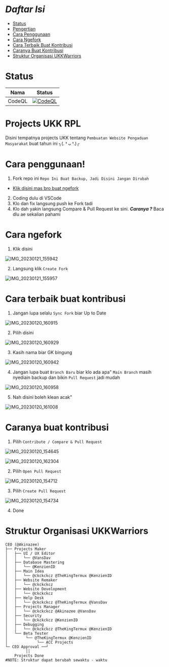 # *Daftar Isi*
- [Status](https://github.com/UKKWariors/Website-Pengaduan-Masyarakat/blob/main/README.md#status)
- [Pengertian](https://github.com/UKKWariors/Website-Pengaduan-Masyarakat/blob/main/README.md#projects-ukk-rpl)
- [Cara Penggunaan](https://github.com/UKKWariors/Website-Pengaduan-Masyarakat/blob/main/README.md#cara-penggunaan)
- [Cara Ngefork](https://github.com/UKKWariors/Website-Pengaduan-Masyarakat/blob/main/README.md#cara-ngefork)
- [Cara Terbaik Buat Kontribusi](https://github.com/UKKWariors/Website-Pengaduan-Masyarakat/blob/main/README.md#cara-terbaik-buat-kontribusi)
- [Caranya Buat Kontribusi](https://github.com/UKKWariors/Website-Pengaduan-Masyarakat/blob/main/README.md#caranya-buat-kontribusi)
- [Struktur Organisasi UKKWarriors](https://github.com/UKKWariors/Website-Pengaduan-Masyarakat/blob/main/README.md#struktur-organisasi-ukkwarriors)

# Status
| Nama | Status |
| --- | --- |
| CodeQL | [![CodeQL](https://github.com/UKKWariors/Website-Pengaduan-Masyarakat/actions/workflows/codeql.yml/badge.svg)](https://github.com/UKKWariors/Website-Pengaduan-Masyarakat/actions/workflows/codeql.yml) |

# Projects UKK RPL
Disini tempatnya projects UKK tentang `Pembuatan Website Pengaduan Masyarakat` buat tahun ini ╮⁠(⁠.⁠ ⁠❛⁠ ⁠ᴗ⁠ ⁠❛⁠.⁠)⁠╭

# Cara penggunaan!
1. Fork repo ini `Repo Ini Buat Backup, Jadi Disini Jangan Dirubah`
- [Klik disini mas bro buat ngefork](https://github.com/UKKWariors/Website-Pengaduan-Masyarakat/fork)
2. Coding dulu di VSCode
3. Klo dan fix langsung push ke Fork tadi
4. Klo dah yakin langsung Compare & Pull Request ke sini. ***Caranya ?*** Baca dlu ae sekalian pahami 

# Cara ngefork
1. Klik disini

![IMG_20230121_155942](https://user-images.githubusercontent.com/50316075/213859977-adf7bc4a-db62-4a01-943d-6e5bd41dcc19.jpg)

2. Langsung klik `Create Fork`

![IMG_20230121_155957](https://user-images.githubusercontent.com/50316075/213859971-46b7bb88-9aab-4680-a896-a16c4d060e9f.jpg)


# Cara terbaik buat kontribusi
1. Jangan lupa selalu `Sync Fork` biar Up to Date

![IMG_20230120_160915](https://user-images.githubusercontent.com/50316075/213658075-0bcf28d9-8a31-4a97-bfdb-4d67b2ca9855.jpg)

2. Pilih disini

![IMG_20230120_160929](https://user-images.githubusercontent.com/50316075/213658087-eca8d5e0-8375-4b5d-8f9c-7025f3aa950c.jpg)

3. Kasih nama biar GK bingung

![IMG_20230120_160942](https://user-images.githubusercontent.com/50316075/213658097-e468cc3c-dad6-46d7-9ca8-1620cfdd90bf.jpg)

4. Jangan lupa buat `Branch Baru` biar klo ada apa" `Main Branch` masih nyediain backup dan bikin `Pull Request` jadi mudah

![IMG_20230120_160958](https://user-images.githubusercontent.com/50316075/213658102-64f4581f-0b90-42e8-a612-3078e389f208.jpg)

5. Nah disini boleh klean acak"

![IMG_20230120_161008](https://user-images.githubusercontent.com/50316075/213658107-4b778e5a-b97d-4cdc-93bd-48384cfa618a.jpg)


# Caranya buat kontribusi 
1. Pilih `Contribute / Compare & Pull Request`

![IMG_20230120_154645](https://user-images.githubusercontent.com/50316075/213654461-aed01793-d706-4b8e-9f67-c39551d2355a.jpg)

![IMG_20230120_162304](https://user-images.githubusercontent.com/50316075/213660483-8863fd56-2980-4285-966d-70075d4e87f9.jpg)

2. Pilih `Open Pull Request`

![IMG_20230120_154712](https://user-images.githubusercontent.com/50316075/213654474-c825daa1-845a-4c01-aa1c-ce1eca547c87.jpg)

3. Pilih `Create Pull Request`

![IMG_20230120_154734](https://user-images.githubusercontent.com/50316075/213654481-19879235-c4db-408b-b8d9-62365623e2ce.jpg)

4. Done

# Struktur Organisasi UKKWarriors

```console
CEO (@Akinazee)
├── Projects Maker
│   ├── UI / UX Editor
│   │   └── @VansDav
│   ├── Database Mastering
│   │   └── @KenzienID
│   ├── Main Idea
│   │   └── @ckckckcz @TheKingTermux @KenzienID
│   ├── Website Remaker
│   │   └── @ckckckcz
│   ├── Website Development 
│   │   └── @ckckckcz
│   ├── Help Desk
│   │   └── @ckckckcz @TheKingTermux @VansDav
│   ├── Projects Manager 
│   │   └── @ckckckcz @Akinazee @VansDav
│   ├── Security
│   │   └── @ckckckcz @KenzienID
│   ├── Debugging
│   │   └── @ckckckcz @TheKingTermux @KenzienID
│   └── Beta Tester 
│        └── @TheKingTermux @KenzienID
│             └── ACC Projects
└─ CEO Approval ──┘
         ││
    Projects Done
#NOTE: Struktur dapat berubah sewaktu - waktu 
```
